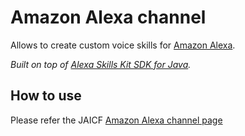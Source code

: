 # Amazon Alexa channel

Allows to create custom voice skills for [Amazon Alexa](https://developer.amazon.com/en-US/docs/alexa/custom-skills/understanding-custom-skills.html).

_Built on top of [Alexa Skills Kit SDK for Java](https://github.com/alexa/alexa-skills-kit-sdk-for-java)._

## How to use

Please refer the JAICF [Amazon Alexa channel page](https://help.jaicf.com/Alexa)
